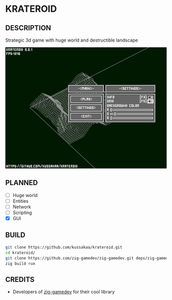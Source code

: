 # KRATEROID

## DESCRIPTION

Strategic 3d game with huge world and destructible landscape

![Главное меню](screenshot.png)

## PLANNED

* [ ] Huge world  
* [ ] Entities  
* [ ] Network 
* [ ] Scripting 
* [x] GUI 

## BUILD

```bash
git clone https://github.com/kussakaa/krateroid.git
cd krateroid/
git clone https://github.com/zig-gamedev/zig-gamedev.git deps/zig-gamedev/
zig build run

```

## CREDITS
- Developers of [zig-gamedev](https://github.com/michal-z/zig-gamedev) for their cool library 